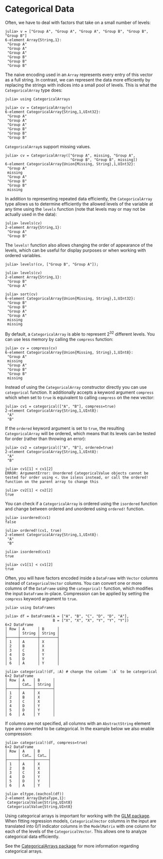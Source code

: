 # Categorical Data

Often, we have to deal with factors that take on a small number of levels:

```jldoctest categorical
julia> v = ["Group A", "Group A", "Group A", "Group B", "Group B", "Group B"]
6-element Array{String,1}:
 "Group A"
 "Group A"
 "Group A"
 "Group B"
 "Group B"
 "Group B"

```

The naive encoding used in an `Array` represents every entry of this vector as a full string.
In contrast, we can represent the data more efficiently by replacing the strings with indices
into a small pool of levels. This is what the `CategoricalArray` type does:

```jldoctest categorical
julia> using CategoricalArrays

julia> cv = CategoricalArray(v)
6-element CategoricalArray{String,1,UInt32}:
 "Group A"
 "Group A"
 "Group A"
 "Group B"
 "Group B"
 "Group B"

```

`CategoricalArray`s support missing values.

```jldoctest categorical
julia> cv = CategoricalArray(["Group A", missing, "Group A",
                              "Group B", "Group B", missing])
6-element CategoricalArray{Union{Missing, String},1,UInt32}:
 "Group A"
 missing
 "Group A"
 "Group B"
 "Group B"
 missing
```

In addition to representing repeated data efficiently, the `CategoricalArray` type
allows us to determine efficiently the allowed levels of the variable at any time using
the `levels` function (note that levels may or may not be actually used in the data):

```jldoctest categorical
julia> levels(cv)
2-element Array{String,1}:
 "Group A"
 "Group B"

```

The `levels!` function also allows changing the order of appearance of the levels,
which can be useful for display purposes or when working with ordered variables.

```jldoctest categorical
julia> levels!(cv, ["Group B", "Group A"]);

julia> levels(cv)
2-element Array{String,1}:
 "Group B"
 "Group A"

julia> sort(cv)
6-element CategoricalArray{Union{Missing, String},1,UInt32}:
 "Group B"
 "Group B"
 "Group A"
 "Group A"
 missing
 missing

```

By default, a `CategoricalArray` is able to represent 2<sup>32</sup> different levels.
You can use less memory by calling the `compress` function:

```jldoctest categorical
julia> cv = compress(cv)
6-element CategoricalArray{Union{Missing, String},1,UInt8}:
 "Group A"
 missing
 "Group A"
 "Group B"
 "Group B"
 missing

```

Instead of using the `CategoricalArray` constructor directly you can use `categorical`
function. It additionally accepts a keyword argument `compress` which when set to `true`
is equivalent to calling `compress` on the new vector:
```jldoctest categorical
julia> cv1 = categorical(["A", "B"], compress=true)
2-element CategoricalArray{String,1,UInt8}:
 "A"
 "B"
```

If the `ordered` keyword argument is set to `true`, the resulting `CategoricalArray` will be
ordered, which means that its levels can be tested for order (rather than throwing an error):
```jldoctest categorical
julia> cv2 = categorical(["A", "B"], ordered=true)
2-element CategoricalArray{String,1,UInt8}:
 "A"
 "B"

julia> cv1[1] < cv1[2]
ERROR: ArgumentError: Unordered CategoricalValue objects cannot be tested for order using <. Use isless instead, or call the ordered! function on the parent array to change this

julia> cv2[1] < cv2[2]
true
```

You can check if a `CategoricalArray` is ordered using the `isordered` function
and change between ordered and unordered using `ordered!` function.

```jldoctest categorical
julia> isordered(cv1)
false

julia> ordered!(cv1, true)
2-element CategoricalArray{String,1,UInt8}:
 "A"
 "B"

julia> isordered(cv1)
true

julia> cv1[1] < cv1[2]
true
```

Often, you will have factors encoded inside a `DataFrame` with `Vector` columns instead
of `CategoricalVector` columns. You can convert one or more columns of the `DataFrame`
using the `categorical!` function, which modifies the input `DataFrame` in-place.
Compression can be applied by setting the `compress` keyword argument to `true`.

```jldoctest categorical
julia> using DataFrames

julia> df = DataFrame(A = ["A", "B", "C", "D", "D", "A"],
                      B = ["X", "X", "X", "Y", "Y", "Y"])
6×2 DataFrame
│ Row │ A      │ B      │
│     │ String │ String │
├─────┼────────┼────────┤
│ 1   │ A      │ X      │
│ 2   │ B      │ X      │
│ 3   │ C      │ X      │
│ 4   │ D      │ Y      │
│ 5   │ D      │ Y      │
│ 6   │ A      │ Y      │

julia> categorical!(df, :A) # change the column `:A` to be categorical
6×2 DataFrame
│ Row │ A    │ B      │
│     │ Cat… │ String │
├─────┼──────┼────────┤
│ 1   │ A    │ X      │
│ 2   │ B    │ X      │
│ 3   │ C    │ X      │
│ 4   │ D    │ Y      │
│ 5   │ D    │ Y      │
│ 6   │ A    │ Y      │
```

If columns are not specified, all columns with an `AbstractString` element type
are converted to be categorical. In the example below we also enable compression:

```jldoctest categorical
julia> categorical!(df, compress=true)
6×2 DataFrame
│ Row │ A    │ B    │
│     │ Cat… │ Cat… │
├─────┼──────┼──────┤
│ 1   │ A    │ X    │
│ 2   │ B    │ X    │
│ 3   │ C    │ X    │
│ 4   │ D    │ Y    │
│ 5   │ D    │ Y    │
│ 6   │ A    │ Y    │

julia> eltype.(eachcol(df))
2-element Array{DataType,1}:
 CategoricalValue{String,UInt8}
 CategoricalValue{String,UInt8}

```

Using categorical arrays is important for working with the [GLM package](https://github.com/JuliaStats/GLM.jl).
When fitting regression models, `CategoricalVector` columns in the input are translated
into 0/1 indicator columns in the `ModelMatrix` with one column for each of the levels of
the `CategoricalVector`. This allows one to analyze categorical data efficiently.

See the [CategoricalArrays package](https://github.com/JuliaData/CategoricalArrays.jl)
for more information regarding categorical arrays.
